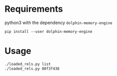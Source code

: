 # Requirements

python3 with the dependency `dolphin-memory-engine`

`pip install --user dolphin-memory-engine`

# Usage

```bash
./loaded_rels.py list
./loaded_rels.py 80f3f438
```

